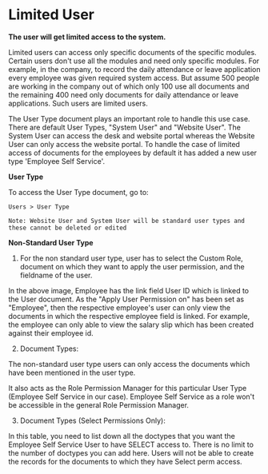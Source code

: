 # Limited User

**The user will get limited access to the system.**

Limited users can access only specific documents of the specific modules. Certain users don't use all the modules and need only specific modules. For example, in the company, to record the daily attendance or leave application every employee was given required system access. But assume 500 people are working in the company out of which only 100 use all documents and the remaining 400 need only documents for daily attendance or leave applications. Such users are limited users.

The User Type document plays an important role to handle this use case. There are default User Types, "System User" and "Website User". The System User can access the desk and website portal whereas the Website User can only access the website portal. To handle the case of limited access of documents for the employees by default it has added a new user type 'Employee Self Service'.

**User Type**

To access the User Type document, go to:

`Users > User Type`

`Note: Website User and System User will be standard user types and these cannot be deleted or edited`

**Non-Standard User Type** 

1) For the non standard user type, user has to select the Custom Role, document on which they want to apply the user permission, and the fieldname of the user.

In the above image, Employee has the link field User ID which is linked to the User document. As the "Apply User Permission on" has been set as "Employee", then the respective employee's user can only view the documents in which the respective employee field is linked. For example, the employee can only able to view the salary slip which has been created against their employee id.

2) Document Types:

The non-standard user type users can only access the documents which have been mentioned in the user type.

It also acts as the Role Permission Manager for this particular User Type (Employee Self Service in our case). Employee Self Service as a role won't be accessible in the general Role Permission Manager.

3) Document Types (Select Permissions Only):

In this table, you need to list down all the doctypes that you want the Employee Self Service User to have SELECT access to. There is no limit to the number of doctypes you can add here. Users will not be able to create the records for the documents to which they have Select perm access.
